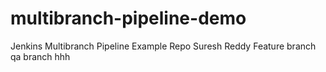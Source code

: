 # multibranch-pipeline-demo
Jenkins Multibranch Pipeline Example Repo
Suresh Reddy
Feature branch
qa branch
hhh
